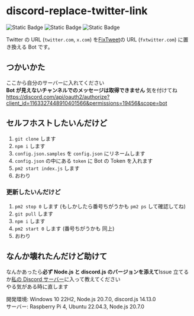 # discord-replace-twitter-link

<p>
<img alt="Static Badge" src="https://img.shields.io/badge/add%20your%20server-darkgreen?style=for-the-badge&logo=discord&logoColor=white&link=https%3A%2F%2Fdiscord.com%2Fapi%2Foauth2%2Fauthorize%3Fclient_id%3D1163327448910401566%26permissions%3D19456%26scope%3Dbot">
<img alt="Static Badge" src="https://img.shields.io/badge/join%20support%20server-blue?style=for-the-badge&logo=discord&logoColor=white&link=https%3A%2F%2Fdiscord.gg%2FXprScgmYna">
<img alt="Static Badge" src="https://img.shields.io/badge/discord.js-gray?style=for-the-badge&logo=node.js&link=https%3A%2F%2Fdiscord.com%2Fapi%2Foauth2%2Fauthorize%3Fclient_id%3D1163327448910401566%26permissions%3D19456%26scope%3Dbot">
</p>

Twitter の URL (`twitter.com`, `x.com`) を[FixTweet](https://github.com/FixTweet/FixTweet)の URL (`fxtwitter.com`) に置き換える Bot です。

## つかいかた

ここから自分のサーバーに入れてください  
**Bot が見えないチャンネルでのメッセージは取得できません** 気を付けてね  
https://discord.com/api/oauth2/authorize?client_id=1163327448910401566&permissions=19456&scope=bot

## セルフホストしたいんだけど

1. `git clone` します
2. `npm i` します
3. `config.json.samples` を `config.json` にリネームします
4. `config.json` の中にある `token` に Bot の Token を入れます
5. `pm2 start index.js` します
6. おわり

### 更新したいんだけど

1. `pm2 stop 0` します (もしかしたら番号ちがうかも `pm2 ps` して確認してね)
2. `git pull` します
3. `npm i` します
4. `pm2 start 0` します (番号ちがうかも 同上)
5. おわり

## なんか壊れたんだけど助けて

なんかあったら**必ず Node.js と discord.js のバージョンを添えて**Issue 立てるか[私の Discord サーバー](https://discord.gg/XprScgmYna)に入って教えてください  
やる気がある時に直します

開発環境: Windows 10 22H2, Node.js 20.7.0, discord.js 14.13.0  
サーバー: Raspberry Pi 4, Ubuntu 22.04.3, Node.js 20.7.0
